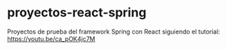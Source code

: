 # proyectos-react-spring
Proyectos de prueba del framework Spring con React
siguiendo el tutorial: https://youtu.be/ca_pOK4jc7M
